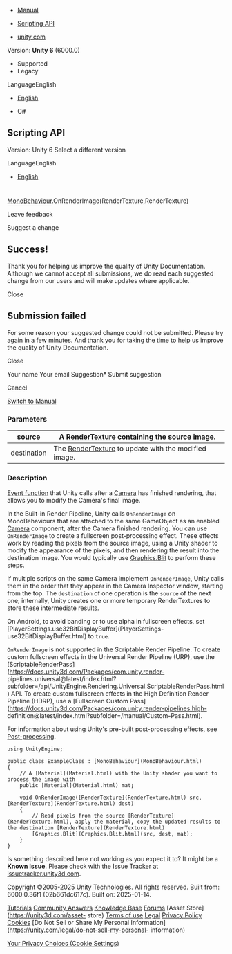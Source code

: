 [ ]()

  * [Manual](../Manual/index.html)
  * [Scripting API](../ScriptReference/index.html)

  * [unity.com](https://unity.com/)

Version: **Unity 6** (6000.0)

  * Supported
  * Legacy

LanguageEnglish

  * [English]()

  * C#

[ ](https://docs.unity3d.com)

## Scripting API

Version: Unity 6 Select a different version

LanguageEnglish

  * [English]()

#
[MonoBehaviour](MonoBehaviour.html).OnRenderImage(RenderTexture,RenderTexture)

Leave feedback

Suggest a change

## Success!

Thank you for helping us improve the quality of Unity Documentation. Although
we cannot accept all submissions, we do read each suggested change from our
users and will make updates where applicable.

Close

## Submission failed

For some reason your suggested change could not be submitted. Please <a>try
again</a> in a few minutes. And thank you for taking the time to help us
improve the quality of Unity Documentation.

Close

Your name Your email Suggestion* Submit suggestion

Cancel

[Switch to Manual](../Manual/class-MonoBehaviour.html "Go to MonoBehaviour
Component in the Manual")

### Parameters

source | A [RenderTexture](RenderTexture.html) containing the source image.  
---|---  
destination | The [RenderTexture](RenderTexture.html) to update with the modified image.  
  
### Description

[Event function](../Manual/event-functions.html) that Unity calls after a
[Camera](Camera.html) has finished rendering, that allows you to modify the
Camera's final image.

In the Built-in Render Pipeline, Unity calls `OnRenderImage` on MonoBehaviours
that are attached to the same GameObject as an enabled [Camera](Camera.html)
component, after the Camera finished rendering. You can use `OnRenderImage` to
create a fullscreen post-processing effect. These effects work by reading the
pixels from the source image, using a Unity shader to modify the appearance of
the pixels, and then rendering the result into the destination image. You
would typically use [Graphics.Blit](Graphics.Blit.html) to perform these
steps.  
  
If multiple scripts on the same Camera implement `OnRenderImage`, Unity calls
them in the order that they appear in the Camera Inspector window, starting
from the top. The `destination` of one operation is the `source` of the next
one; internally, Unity creates one or more temporary RenderTextures to store
these intermediate results.  
  
On Android, to avoid banding or to use alpha in fullscreen effects, set
[PlayerSettings.use32BitDisplayBuffer](PlayerSettings-
use32BitDisplayBuffer.html) to `true`.  
  
`OnRenderImage` is not supported in the Scriptable Render Pipeline. To create
custom fullscreen effects in the Universal Render Pipeline (URP), use the
[ScriptableRenderPass](https://docs.unity3d.com/Packages/com.unity.render-
pipelines.universal@latest/index.html?subfolder=/api/UnityEngine.Rendering.Universal.ScriptableRenderPass.html)
API. To create custom fullscreen effects in the High Definition Render
Pipeline (HDRP), use a [Fullscreen Custom
Pass](https://docs.unity3d.com/Packages/com.unity.render-pipelines.high-
definition@latest/index.html?subfolder=/manual/Custom-Pass.html).  
  
For information about using Unity's pre-built post-processing effects, see
[Post-processing](../Manual/PostProcessingOverview.html).

    
    
    using UnityEngine;  
      
    public class ExampleClass : [MonoBehaviour](MonoBehaviour.html)
    {
        // A [Material](Material.html) with the Unity shader you want to process the image with
        public [Material](Material.html) mat;  
      
        void OnRenderImage([RenderTexture](RenderTexture.html) src, [RenderTexture](RenderTexture.html) dest)
        {
            // Read pixels from the source [RenderTexture](RenderTexture.html), apply the material, copy the updated results to the destination [RenderTexture](RenderTexture.html)
            [Graphics.Blit](Graphics.Blit.html)(src, dest, mat);
        }
    }
    

Is something described here not working as you expect it to? It might be a
**Known Issue**. Please check with the Issue Tracker at
[issuetracker.unity3d.com](https://issuetracker.unity3d.com).

Copyright ©2005-2025 Unity Technologies. All rights reserved. Built from:
6000.0.36f1 (02b661dc617c). Built on: 2025-01-14.

[Tutorials](https://unity3d.com/learn) [Community
Answers](https://answers.unity3d.com) [Knowledge
Base](https://support.unity3d.com/hc/en-us)
[Forums](https://forum.unity3d.com) [Asset Store](https://unity3d.com/asset-
store) [Terms of use](https://docs.unity3d.com/Manual/TermsOfUse.html)
[Legal](https://unity.com/legal) [Privacy
Policy](https://unity.com/legal/privacy-policy)
[Cookies](https://unity.com/legal/cookie-policy) [Do Not Sell or Share My
Personal Information](https://unity.com/legal/do-not-sell-my-personal-
information)

[Your Privacy Choices (Cookie Settings)](javascript:void\(0\);)

